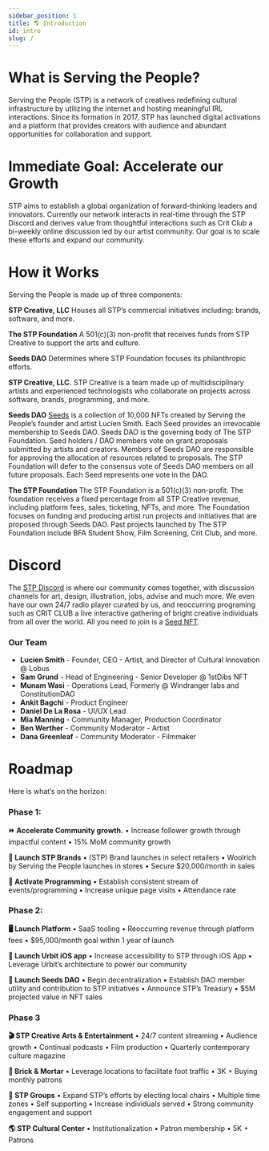 ```yaml
---
sidebar_position: 1
title: 🌎 Introduction
id: intro
slug: /
---
```

# What is Serving the People?

Serving the People (STP) is a network of creatives redefining cultural infrastructure by utilizing the internet and hosting meaningful IRL interactions. Since its formation in 2017, STP has launched digital activations and a platform that provides creators with audience and abundant opportunities for collaboration and support.

# Immediate Goal: Accelerate our Growth

STP aims to establish a global organization of forward-thinking leaders and innovators. Currently our network interacts in real-time through the STP Discord and derives value from thoughtful interactions such as  Crit Club a bi-weekly online discussion led by our artist community. Our goal is to scale these efforts and expand our community.

# How it Works
Serving the People is made up of three components:

**STP Creative, LLC**
Houses all STP’s commercial initiatives including: brands, software, and more. 

**The STP Foundation**
A 501(c)(3) non-profit that receives funds from STP Creative to support the arts and culture.

**Seeds DAO**
Determines where STP Foundation focuses its philanthropic efforts.

**STP Creative, LLC.**
STP Creative is a team made up of multidisciplinary artists and experienced technologists who collaborate on projects across software, brands, programming, and more.

**Seeds DAO**
[Seeds](docs/seeds.md) is a collection of 10,000 NFTs created by Serving the People’s founder and artist Lucien Smith. Each Seed provides an irrevocable membership to Seeds DAO. Seeds DAO is the governing body of The STP Foundation. Seed holders / DAO members vote on grant proposals submitted by artists and creators. Members of Seeds DAO are responsible for approving the allocation of resources related to proposals. The STP Foundation will defer to the consensus vote of Seeds DAO members on all future proposals. Each Seed represents one vote in the DAO.

**The STP Foundation**
The STP Foundation is a 501(c)(3) non-profit. The foundation receives a fixed percentage from all STP Creative revenue, including platform fees, sales, ticketing, NFTs, and more. The Foundation focuses on funding and producing artist run projects and initiatives that are proposed through Seeds DAO. Past projects launched by The STP Foundation include BFA Student Show, Film Screening, Crit Club, and more.

# Discord

The [STP Discord](https://discord.gg/A4bJ8cCwUP) is where our community comes together, with discussion channels for art, design, illustration, jobs, advise and much more. We even have our own 24/7 radio player curated by us, and reoccurring programing such as CRIT CLUB a live interactive gathering of bright creative individuals from all over the world. All you need to join is a [Seed NFT](docs/seeds.md).

### Our Team

- **Lucien Smith** - Founder, CEO - Artist, and Director of Cultural Innovation @ Lobus
- **Sam Grund** - Head of Engineering - Senior Developer @ 1stDibs NFT
- **Munam Wasi** - Operations Lead, Formerly @ Windranger labs and ConstitutionDAO
- **Ankit Bagchi** - Product Engineer
- **Daniel De La Rosa** - UI/UX Lead
- **Mia Manning** - Community Manager, Production Coordinator
- **Ben Werther** - Community Moderator - Artist
- **Dana Greenleaf** - Community Moderator - Filmmaker

# **Roadmap**

Here is what’s on the horizon:

### **Phase 1:**

**⏩ Accelerate Community growth.**
• Increase follower growth through impactful content
• 15% MoM community growth
 
**🚀 Launch STP Brands**
• (STP) Brand launches in select retailers
• Woolrich by Serving the People launches in stores
• Secure $20,000/month in sales

**📅 Activate Programming**
• Establish consistent stream of events/programming 
• Increase unique page visits
• Attendance rate

### **Phase 2:**

**🖥 Launch Platform**
• SaaS tooling
• Reoccurring revenue through platform fees
• $95,000/month goal within 1 year of launch 

**📱 Launch Urbit iOS app**
• Increase accessibility to STP through iOS App
• Leverage Urbit’s architecture to power our community 

**🌱 Launch Seeds DAO**
• Begin decentralization
• Establish DAO member utility and contribution to STP initiatives
• Announce STP’s Treasury 
• $5M projected value in NFT sales

### **Phase 3**

**🎬 STP Creative Arts & Entertainment**
• 24/7 content streaming
• Audience growth
• Continual podcasts
• Film production
• Quarterly contemporary culture magazine

**🧱 Brick & Mortar**
• Leverage locations to facilitate foot traffic
• 3K + Buying monthly patrons

**👥 STP Groups**
• Expand STP’s efforts by electing local chairs
• Multiple time zones
• Self supporting
• Increase individuals served
• Strong community engagement and support

**🌎 STP Cultural Center**
• Institutionalization 
• Patron membership
• 5K + Patrons 
